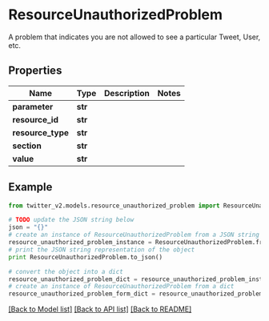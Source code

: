 # ResourceUnauthorizedProblem

A problem that indicates you are not allowed to see a particular Tweet, User, etc.

## Properties
Name | Type | Description | Notes
------------ | ------------- | ------------- | -------------
**parameter** | **str** |  | 
**resource_id** | **str** |  | 
**resource_type** | **str** |  | 
**section** | **str** |  | 
**value** | **str** |  | 

## Example

```python
from twitter_v2.models.resource_unauthorized_problem import ResourceUnauthorizedProblem

# TODO update the JSON string below
json = "{}"
# create an instance of ResourceUnauthorizedProblem from a JSON string
resource_unauthorized_problem_instance = ResourceUnauthorizedProblem.from_json(json)
# print the JSON string representation of the object
print ResourceUnauthorizedProblem.to_json()

# convert the object into a dict
resource_unauthorized_problem_dict = resource_unauthorized_problem_instance.to_dict()
# create an instance of ResourceUnauthorizedProblem from a dict
resource_unauthorized_problem_form_dict = resource_unauthorized_problem.from_dict(resource_unauthorized_problem_dict)
```
[[Back to Model list]](../README.md#documentation-for-models) [[Back to API list]](../README.md#documentation-for-api-endpoints) [[Back to README]](../README.md)


